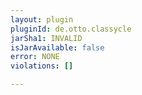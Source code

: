```yaml
---
layout: plugin
pluginId: de.otto.classycle
jarSha1: INVALID
isJarAvailable: false
error: NONE
violations: []

---
```

